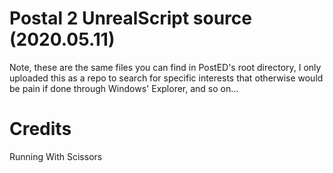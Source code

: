 # Postal 2 UnrealScript source (2020.05.11)

Note, these are the same files you can find in PostED's root directory, I only uploaded this as a repo to search for specific
interests that otherwise would be pain if done through Windows' Explorer, and so on...

# Credits

Running With Scissors
 
